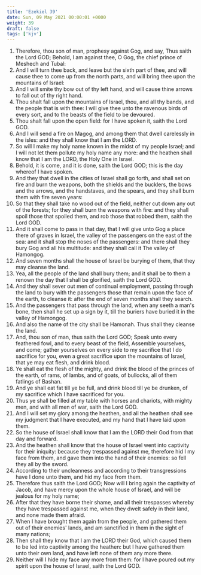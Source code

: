 ```yaml
---
title: 'Ezekiel 39'
date: Sun, 09 May 2021 00:00:01 +0000
weight: 39
draft: false
tags: ['kjv'] 
---
```


1. Therefore, thou son of man, prophesy against Gog, and say, Thus saith the Lord GOD; Behold, I am against thee, O Gog, the chief prince of Meshech and Tubal:
2. And I will turn thee back, and leave but the sixth part of thee, and will cause thee to come up from the north parts, and will bring thee upon the mountains of Israel:
3. And I will smite thy bow out of thy left hand, and will cause thine arrows to fall out of thy right hand.
4. Thou shalt fall upon the mountains of Israel, thou, and all thy bands, and the people that is with thee: I will give thee unto the ravenous birds of every sort, and to the beasts of the field to be devoured.
5. Thou shalt fall upon the open field: for I have spoken it, saith the Lord GOD.
6. And I will send a fire on Magog, and among them that dwell carelessly in the isles: and they shall know that I am the LORD.
7. So will I make my holy name known in the midst of my people Israel; and I will not let them pollute my holy name any more: and the heathen shall know that I am the LORD, the Holy One in Israel.
8. Behold, it is come, and it is done, saith the Lord GOD; this is the day whereof I have spoken.
9. And they that dwell in the cities of Israel shall go forth, and shall set on fire and burn the weapons, both the shields and the bucklers, the bows and the arrows, and the handstaves, and the spears, and they shall burn them with fire seven years:
10. So that they shall take no wood out of the field, neither cut down any out of the forests; for they shall burn the weapons with fire: and they shall spoil those that spoiled them, and rob those that robbed them, saith the Lord GOD.
11. And it shall come to pass in that day, that I will give unto Gog a place there of graves in Israel, the valley of the passengers on the east of the sea: and it shall stop the noses of the passengers: and there shall they bury Gog and all his multitude: and they shall call it The valley of Hamongog.
12. And seven months shall the house of Israel be burying of them, that they may cleanse the land.
13. Yea, all the people of the land shall bury them; and it shall be to them a renown the day that I shall be glorified, saith the Lord GOD.
14. And they shall sever out men of continual employment, passing through the land to bury with the passengers those that remain upon the face of the earth, to cleanse it: after the end of seven months shall they search.
15. And the passengers that pass through the land, when any seeth a man's bone, then shall he set up a sign by it, till the buriers have buried it in the valley of Hamongog.
16. And also the name of the city shall be Hamonah. Thus shall they cleanse the land.
17. And, thou son of man, thus saith the Lord GOD; Speak unto every feathered fowl, and to every beast of the field, Assemble yourselves, and come; gather yourselves on every side to my sacrifice that I do sacrifice for you, even a great sacrifice upon the mountains of Israel, that ye may eat flesh, and drink blood.
18. Ye shall eat the flesh of the mighty, and drink the blood of the princes of the earth, of rams, of lambs, and of goats, of bullocks, all of them fatlings of Bashan.
19. And ye shall eat fat till ye be full, and drink blood till ye be drunken, of my sacrifice which I have sacrificed for you.
20. Thus ye shall be filled at my table with horses and chariots, with mighty men, and with all men of war, saith the Lord GOD.
21. And I will set my glory among the heathen, and all the heathen shall see my judgment that I have executed, and my hand that I have laid upon them.
22. So the house of Israel shall know that I am the LORD their God from that day and forward.
23. And the heathen shall know that the house of Israel went into captivity for their iniquity: because they trespassed against me, therefore hid I my face from them, and gave them into the hand of their enemies: so fell they all by the sword.
24. According to their uncleanness and according to their transgressions have I done unto them, and hid my face from them.
25. Therefore thus saith the Lord GOD; Now will I bring again the captivity of Jacob, and have mercy upon the whole house of Israel, and will be jealous for my holy name;
26. After that they have borne their shame, and all their trespasses whereby they have trespassed against me, when they dwelt safely in their land, and none made them afraid.
27. When I have brought them again from the people, and gathered them out of their enemies' lands, and am sanctified in them in the sight of many nations;
28. Then shall they know that I am the LORD their God, which caused them to be led into captivity among the heathen: but I have gathered them unto their own land, and have left none of them any more there.
29. Neither will I hide my face any more from them: for I have poured out my spirit upon the house of Israel, saith the Lord GOD.

